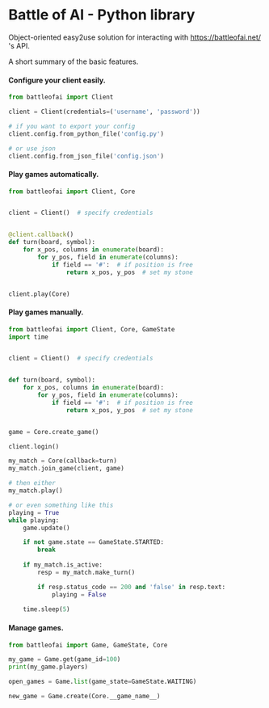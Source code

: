 # Battle of AI - Python library

Object-oriented easy2use solution for interacting with https://battleofai.net/ \'s API.

A short summary of the basic features.

#### Configure your client easily.

```python
from battleofai import Client

client = Client(credentials=('username', 'password'))

# if you want to export your config
client.config.from_python_file('config.py')

# or use json
client.config.from_json_file('config.json')

```

#### Play games automatically.
```python
from battleofai import Client, Core


client = Client()  # specify credentials


@client.callback()
def turn(board, symbol):
    for x_pos, columns in enumerate(board):
        for y_pos, field in enumerate(columns):
            if field == '#':  # if position is free
                return x_pos, y_pos  # set my stone


client.play(Core)

```

#### Play games manually.
```python
from battleofai import Client, Core, GameState
import time


client = Client()  # specify credentials


def turn(board, symbol):
    for x_pos, columns in enumerate(board):
        for y_pos, field in enumerate(columns):
            if field == '#':  # if position is free
                return x_pos, y_pos  # set my stone


game = Core.create_game()

client.login()

my_match = Core(callback=turn)
my_match.join_game(client, game)

# then either
my_match.play()

# or even something like this
playing = True
while playing:
    game.update()

    if not game.state == GameState.STARTED:
        break
    
    if my_match.is_active:
        resp = my_match.make_turn()

        if resp.status_code == 200 and 'false' in resp.text:
            playing = False
    
    time.sleep(5)

```

#### Manage games.
```python
from battleofai import Game, GameState, Core

my_game = Game.get(game_id=100)
print(my_game.players)

open_games = Game.list(game_state=GameState.WAITING)

new_game = Game.create(Core.__game_name__)

```
